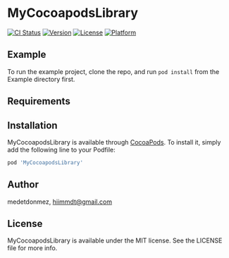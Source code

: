 # MyCocoapodsLibrary

[![CI Status](https://img.shields.io/travis/medetdonmez/MyCocoapodsLibrary.svg?style=flat)](https://travis-ci.org/medetdonmez/MyCocoapodsLibrary)
[![Version](https://img.shields.io/cocoapods/v/MyCocoapodsLibrary.svg?style=flat)](https://cocoapods.org/pods/MyCocoapodsLibrary)
[![License](https://img.shields.io/cocoapods/l/MyCocoapodsLibrary.svg?style=flat)](https://cocoapods.org/pods/MyCocoapodsLibrary)
[![Platform](https://img.shields.io/cocoapods/p/MyCocoapodsLibrary.svg?style=flat)](https://cocoapods.org/pods/MyCocoapodsLibrary)

## Example

To run the example project, clone the repo, and run `pod install` from the Example directory first.

## Requirements

## Installation

MyCocoapodsLibrary is available through [CocoaPods](https://cocoapods.org). To install
it, simply add the following line to your Podfile:

```ruby
pod 'MyCocoapodsLibrary'
```

## Author

medetdonmez, hiimmdt@gmail.com

## License

MyCocoapodsLibrary is available under the MIT license. See the LICENSE file for more info.
